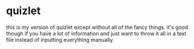 # quizlet

this is my version of quizlet except without all of the fancy things.  it's good though if you have a lot of information and just want to throw it all in a text file instead of inputting everything manually.
